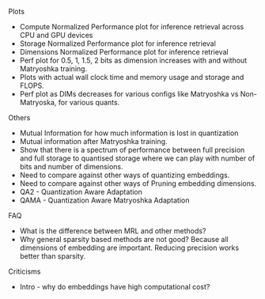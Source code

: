 Plots
- Compute Normalized Performance plot for inference retrieval across CPU and GPU devices
- Storage Normalized Performance plot for inference retrieval
- Dimensions Normalized Performance plot for inference retrieval
- Perf plot for 0.5, 1, 1.5, 2 bits as dimension increases with and without Matryoshka training.
- Plots with actual wall clock time and memory usage and storage and FLOPS.
- Perf plot as DIMs decreases for various configs like Matryoshka vs Non-Matryoska, for various quants.

Others
- Mutual Information for how much information is lost in quantization
- Mutual information after Matryoshka training.
- Show that there is a spectrum of performance between full precision and full storage to quantised storage where we can play with number of bits and number of dimensions.
- Need to compare against other ways of quantizing embeddings. 
- Need to compare against other ways of Pruning embedding dimensions.
- QA2 - Quantization Aware Adaptation
- QAMA - Quantization Aware Matryoshka Adaptation



FAQ
- What is the difference between MRL and other methods?
- Why general sparsity based methods are not good? Because all dimensions of embedding are important. Reducing precision works better than sparsity.


Criticisms
- Intro - why do embeddings have high computational cost?